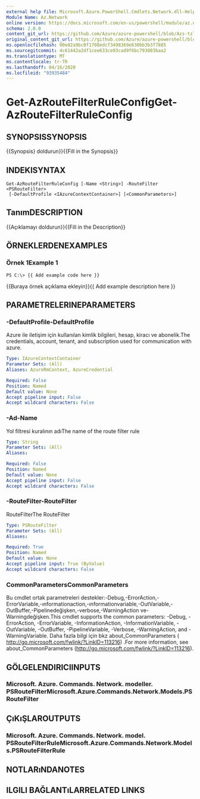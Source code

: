 ```yaml
---
external help file: Microsoft.Azure.PowerShell.Cmdlets.Network.dll-Help.xml
Module Name: Az.Network
online version: https://docs.microsoft.com/en-us/powershell/module/az.network/get-azroutefilterruleconfig
schema: 2.0.0
content_git_url: https://github.com/Azure/azure-powershell/blob/Azs-tzl/src/Network/Network/help/Get-AzRouteFilterRuleConfig.md
original_content_git_url: https://github.com/Azure/azure-powershell/blob/Azs-tzl/src/Network/Network/help/Get-AzRouteFilterRuleConfig.md
ms.openlocfilehash: 00e82a9bc0f1708edcf3498369e630bb3b3f7885
ms.sourcegitcommit: 4c61442a2df1cee633ce93cad9f6bc793803baa2
ms.translationtype: MT
ms.contentlocale: tr-TR
ms.lasthandoff: 04/16/2020
ms.locfileid: "93935484"
---
```

# <span data-ttu-id="987b6-101">Get-AzRouteFilterRuleConfig</span><span class="sxs-lookup"><span data-stu-id="987b6-101">Get-AzRouteFilterRuleConfig</span></span>

## <span data-ttu-id="987b6-102">SYNOPSIS</span><span class="sxs-lookup"><span data-stu-id="987b6-102">SYNOPSIS</span></span>
<span data-ttu-id="987b6-103">{{Synopsis} doldurun}}</span><span class="sxs-lookup"><span data-stu-id="987b6-103">{{Fill in the Synopsis}}</span></span>

## <span data-ttu-id="987b6-104">INDEKI</span><span class="sxs-lookup"><span data-stu-id="987b6-104">SYNTAX</span></span>

```
Get-AzRouteFilterRuleConfig [-Name <String>] -RouteFilter <PSRouteFilter>
 [-DefaultProfile <IAzureContextContainer>] [<CommonParameters>]
```

## <span data-ttu-id="987b6-105">Tanım</span><span class="sxs-lookup"><span data-stu-id="987b6-105">DESCRIPTION</span></span>
<span data-ttu-id="987b6-106">{{Açıklamayı doldurun}}</span><span class="sxs-lookup"><span data-stu-id="987b6-106">{{Fill in the Description}}</span></span>

## <span data-ttu-id="987b6-107">ÖRNEKLERDEN</span><span class="sxs-lookup"><span data-stu-id="987b6-107">EXAMPLES</span></span>

### <span data-ttu-id="987b6-108">Örnek 1</span><span class="sxs-lookup"><span data-stu-id="987b6-108">Example 1</span></span>
```
PS C:\> {{ Add example code here }}
```

<span data-ttu-id="987b6-109">{{Buraya örnek açıklama ekleyin}}</span><span class="sxs-lookup"><span data-stu-id="987b6-109">{{ Add example description here }}</span></span>

## <span data-ttu-id="987b6-110">PARAMETRELERINE</span><span class="sxs-lookup"><span data-stu-id="987b6-110">PARAMETERS</span></span>

### <span data-ttu-id="987b6-111">-DefaultProfile</span><span class="sxs-lookup"><span data-stu-id="987b6-111">-DefaultProfile</span></span>
<span data-ttu-id="987b6-112">Azure ile iletişim için kullanılan kimlik bilgileri, hesap, kiracı ve abonelik.</span><span class="sxs-lookup"><span data-stu-id="987b6-112">The credentials, account, tenant, and subscription used for communication with azure.</span></span>

```yaml
Type: IAzureContextContainer
Parameter Sets: (All)
Aliases: AzureRmContext, AzureCredential

Required: False
Position: Named
Default value: None
Accept pipeline input: False
Accept wildcard characters: False
```

### <span data-ttu-id="987b6-113">-Ad</span><span class="sxs-lookup"><span data-stu-id="987b6-113">-Name</span></span>
<span data-ttu-id="987b6-114">Yol filtresi kuralının adı</span><span class="sxs-lookup"><span data-stu-id="987b6-114">The name of the route filter rule</span></span>

```yaml
Type: String
Parameter Sets: (All)
Aliases: 

Required: False
Position: Named
Default value: None
Accept pipeline input: False
Accept wildcard characters: False
```

### <span data-ttu-id="987b6-115">-RouteFilter</span><span class="sxs-lookup"><span data-stu-id="987b6-115">-RouteFilter</span></span>
<span data-ttu-id="987b6-116">RouteFilter</span><span class="sxs-lookup"><span data-stu-id="987b6-116">The RouteFilter</span></span>

```yaml
Type: PSRouteFilter
Parameter Sets: (All)
Aliases: 

Required: True
Position: Named
Default value: None
Accept pipeline input: True (ByValue)
Accept wildcard characters: False
```

### <span data-ttu-id="987b6-117">CommonParameters</span><span class="sxs-lookup"><span data-stu-id="987b6-117">CommonParameters</span></span>
<span data-ttu-id="987b6-118">Bu cmdlet ortak parametreleri destekler:-Debug,-ErrorAction,-ErrorVariable,-ınformationaction,-ınformationvariable,-OutVariable,-OutBuffer,-Pipelinedeğişken,-verbose,-WarningAction ve-Warningdeğişken.</span><span class="sxs-lookup"><span data-stu-id="987b6-118">This cmdlet supports the common parameters: -Debug, -ErrorAction, -ErrorVariable, -InformationAction, -InformationVariable, -OutVariable, -OutBuffer, -PipelineVariable, -Verbose, -WarningAction, and -WarningVariable.</span></span> <span data-ttu-id="987b6-119">Daha fazla bilgi için bkz about_CommonParameters ( http://go.microsoft.com/fwlink/?LinkID=113216) .</span><span class="sxs-lookup"><span data-stu-id="987b6-119">For more information, see about_CommonParameters (http://go.microsoft.com/fwlink/?LinkID=113216).</span></span>

## <span data-ttu-id="987b6-120">GÖLGELENDIRICI</span><span class="sxs-lookup"><span data-stu-id="987b6-120">INPUTS</span></span>

### <span data-ttu-id="987b6-121">Microsoft. Azure. Commands. Network. modeller. PSRouteFilter</span><span class="sxs-lookup"><span data-stu-id="987b6-121">Microsoft.Azure.Commands.Network.Models.PSRouteFilter</span></span>

## <span data-ttu-id="987b6-122">ÇıKıŞLAR</span><span class="sxs-lookup"><span data-stu-id="987b6-122">OUTPUTS</span></span>

### <span data-ttu-id="987b6-123">Microsoft. Azure. Commands. Network. model. PSRouteFilterRule</span><span class="sxs-lookup"><span data-stu-id="987b6-123">Microsoft.Azure.Commands.Network.Models.PSRouteFilterRule</span></span>

## <span data-ttu-id="987b6-124">NOTLARıNDA</span><span class="sxs-lookup"><span data-stu-id="987b6-124">NOTES</span></span>

## <span data-ttu-id="987b6-125">ILGILI BAĞLANTıLAR</span><span class="sxs-lookup"><span data-stu-id="987b6-125">RELATED LINKS</span></span>


